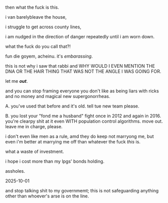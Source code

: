 then what the fuck is this.  

i van barelybleave the house,

i struggle to get across county lines,

i am nudged in the direction of danger repeatedly until i am worn down.

what the fuck do you call that?!  

fun die goyem, acheinu. it's *embarassing*.

this is not why i saw that rabbi and WHY WOULD I EVEN MENTION THE DNA OR THE HAIR THING THAT WAS NOT THE ANGLE I WAS GOING FOR.  

let me _**out**_.

and you can stop framing everyone you don't like as being liars with ricks and no money and magical new supergonorrheas.

A. you've used that before and it's old. tell tue new team please.

B. you lost your "fond me a husband" fight once in 2012 and again in 2016. you're clearpy shit at it even WITH population control algorithms. move out. leave me in charge, please.  

i don't even like men as a rule, amd they do keep not marryong me, but even i'm better at marrying me off than whatever the fuck *this* is.

what a waste of investment.  

i hope i cost more than my lpgs' bonds holding.

assholes.

2025-10-01  

and stop talking shit to my governmemt; this is not safeguarding anything other than whoever's arse is on the line.  
